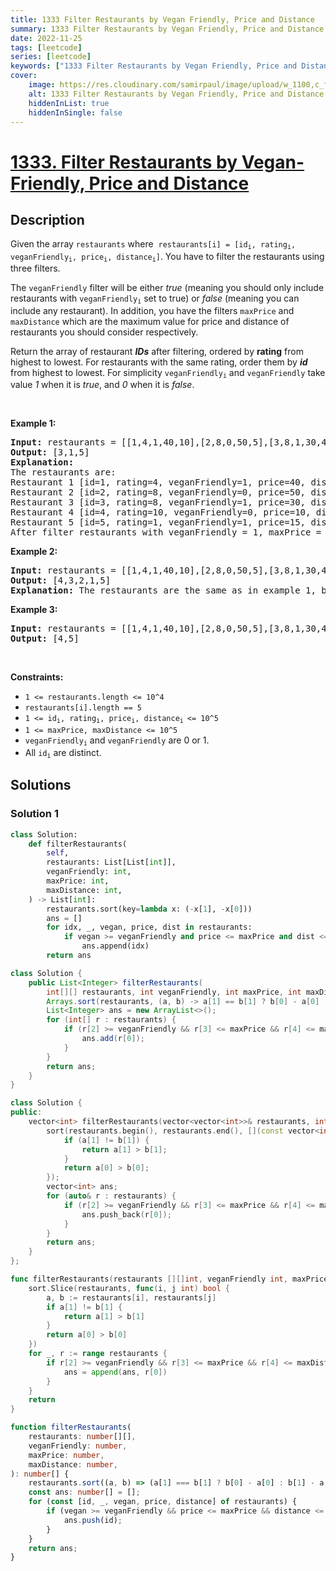 ```yaml
---
title: 1333 Filter Restaurants by Vegan Friendly, Price and Distance
summary: 1333 Filter Restaurants by Vegan Friendly, Price and Distance LeetCode Solution Explained
date: 2022-11-25
tags: [leetcode]
series: [leetcode]
keywords: ["1333 Filter Restaurants by Vegan Friendly, Price and Distance LeetCode Solution Explained in all languages", "1333 Filter Restaurants by Vegan Friendly, Price and Distance", "LeetCode", "leetcode solution in Python3 C++ Java Go PHP Ruby Swift TypeScript Rust C# JavaScript C", "GeeksforGeeks", "InterviewBit", "Coding Ninjas", "HackerRank", "HackerEarth", "CodeChef", "TopCoder", "AlgoExpert", "freeCodeCamp", "Codeforces", "GitHub", "AtCoder", "Samir Paul"]
cover:
    image: https://res.cloudinary.com/samirpaul/image/upload/w_1100,c_fit,co_rgb:FFFFFF,l_text:Arial_75_bold:1333 Filter Restaurants by Vegan Friendly, Price and Distance - Solution Explained/problem-solving.webp
    alt: 1333 Filter Restaurants by Vegan Friendly, Price and Distance
    hiddenInList: true
    hiddenInSingle: false
---
```



# [1333. Filter Restaurants by Vegan-Friendly, Price and Distance](https://leetcode.com/problems/filter-restaurants-by-vegan-friendly-price-and-distance)


## Description

<p>Given the array <code>restaurants</code> where &nbsp;<code>restaurants[i] = [id<sub>i</sub>, rating<sub>i</sub>, veganFriendly<sub>i</sub>, price<sub>i</sub>, distance<sub>i</sub>]</code>. You have to filter the restaurants using three filters.</p>

<p>The <code>veganFriendly</code> filter will be either <em>true</em> (meaning you should only include restaurants with <code>veganFriendly<sub>i</sub></code> set to true)&nbsp;or <em>false</em>&nbsp;(meaning you can include any restaurant). In addition, you have the filters&nbsp;<code>maxPrice</code> and <code>maxDistance</code>&nbsp;which&nbsp;are the maximum value for price and distance of restaurants you should consider respectively.</p>

<p>Return the array of restaurant <em><strong>IDs</strong></em> after filtering, ordered by <strong>rating</strong> from highest to lowest. For restaurants with the same rating, order them by <em><strong>id</strong></em> from highest to lowest. For simplicity <code>veganFriendly<sub>i</sub></code> and <code>veganFriendly</code> take value <em>1</em> when it is <em>true</em>, and <em>0</em> when it is <em>false</em>.</p>

<p>&nbsp;</p>
<p><strong class="example">Example 1:</strong></p>

<pre>
<strong>Input:</strong> restaurants = [[1,4,1,40,10],[2,8,0,50,5],[3,8,1,30,4],[4,10,0,10,3],[5,1,1,15,1]], veganFriendly = 1, maxPrice = 50, maxDistance = 10
<strong>Output:</strong> [3,1,5] 
<strong>Explanation: 
</strong>The restaurants are:
Restaurant 1 [id=1, rating=4, veganFriendly=1, price=40, distance=10]
Restaurant 2 [id=2, rating=8, veganFriendly=0, price=50, distance=5]
Restaurant 3 [id=3, rating=8, veganFriendly=1, price=30, distance=4]
Restaurant 4 [id=4, rating=10, veganFriendly=0, price=10, distance=3]
Restaurant 5 [id=5, rating=1, veganFriendly=1, price=15, distance=1] 
After filter restaurants with veganFriendly = 1, maxPrice = 50 and maxDistance = 10 we have restaurant 3, restaurant 1 and restaurant 5 (ordered by rating from highest to lowest). 
</pre>

<p><strong class="example">Example 2:</strong></p>

<pre>
<strong>Input:</strong> restaurants = [[1,4,1,40,10],[2,8,0,50,5],[3,8,1,30,4],[4,10,0,10,3],[5,1,1,15,1]], veganFriendly = 0, maxPrice = 50, maxDistance = 10
<strong>Output:</strong> [4,3,2,1,5]
<strong>Explanation:</strong> The restaurants are the same as in example 1, but in this case the filter veganFriendly = 0, therefore all restaurants are considered.
</pre>

<p><strong class="example">Example 3:</strong></p>

<pre>
<strong>Input:</strong> restaurants = [[1,4,1,40,10],[2,8,0,50,5],[3,8,1,30,4],[4,10,0,10,3],[5,1,1,15,1]], veganFriendly = 0, maxPrice = 30, maxDistance = 3
<strong>Output:</strong> [4,5]
</pre>

<p>&nbsp;</p>
<p><strong>Constraints:</strong></p>

<ul>
	<li><code>1 &lt;=&nbsp;restaurants.length &lt;= 10^4</code></li>
	<li><code>restaurants[i].length == 5</code></li>
	<li><code>1 &lt;=&nbsp;id<sub>i</sub>, rating<sub>i</sub>, price<sub>i</sub>, distance<sub>i </sub>&lt;= 10^5</code></li>
	<li><code>1 &lt;=&nbsp;maxPrice,&nbsp;maxDistance &lt;= 10^5</code></li>
	<li><code>veganFriendly<sub>i</sub></code> and&nbsp;<code>veganFriendly</code>&nbsp;are&nbsp;0 or 1.</li>
	<li>All <code>id<sub>i</sub></code> are distinct.</li>
</ul>

## Solutions

### Solution 1

<!-- tabs:start -->

```python
class Solution:
    def filterRestaurants(
        self,
        restaurants: List[List[int]],
        veganFriendly: int,
        maxPrice: int,
        maxDistance: int,
    ) -> List[int]:
        restaurants.sort(key=lambda x: (-x[1], -x[0]))
        ans = []
        for idx, _, vegan, price, dist in restaurants:
            if vegan >= veganFriendly and price <= maxPrice and dist <= maxDistance:
                ans.append(idx)
        return ans
```

```java
class Solution {
    public List<Integer> filterRestaurants(
        int[][] restaurants, int veganFriendly, int maxPrice, int maxDistance) {
        Arrays.sort(restaurants, (a, b) -> a[1] == b[1] ? b[0] - a[0] : b[1] - a[1]);
        List<Integer> ans = new ArrayList<>();
        for (int[] r : restaurants) {
            if (r[2] >= veganFriendly && r[3] <= maxPrice && r[4] <= maxDistance) {
                ans.add(r[0]);
            }
        }
        return ans;
    }
}
```

```cpp
class Solution {
public:
    vector<int> filterRestaurants(vector<vector<int>>& restaurants, int veganFriendly, int maxPrice, int maxDistance) {
        sort(restaurants.begin(), restaurants.end(), [](const vector<int>& a, const vector<int>& b) {
            if (a[1] != b[1]) {
                return a[1] > b[1];
            }
            return a[0] > b[0];
        });
        vector<int> ans;
        for (auto& r : restaurants) {
            if (r[2] >= veganFriendly && r[3] <= maxPrice && r[4] <= maxDistance) {
                ans.push_back(r[0]);
            }
        }
        return ans;
    }
};
```

```go
func filterRestaurants(restaurants [][]int, veganFriendly int, maxPrice int, maxDistance int) (ans []int) {
	sort.Slice(restaurants, func(i, j int) bool {
		a, b := restaurants[i], restaurants[j]
		if a[1] != b[1] {
			return a[1] > b[1]
		}
		return a[0] > b[0]
	})
	for _, r := range restaurants {
		if r[2] >= veganFriendly && r[3] <= maxPrice && r[4] <= maxDistance {
			ans = append(ans, r[0])
		}
	}
	return
}
```

```ts
function filterRestaurants(
    restaurants: number[][],
    veganFriendly: number,
    maxPrice: number,
    maxDistance: number,
): number[] {
    restaurants.sort((a, b) => (a[1] === b[1] ? b[0] - a[0] : b[1] - a[1]));
    const ans: number[] = [];
    for (const [id, _, vegan, price, distance] of restaurants) {
        if (vegan >= veganFriendly && price <= maxPrice && distance <= maxDistance) {
            ans.push(id);
        }
    }
    return ans;
}
```

<!-- tabs:end -->

<!-- end -->
